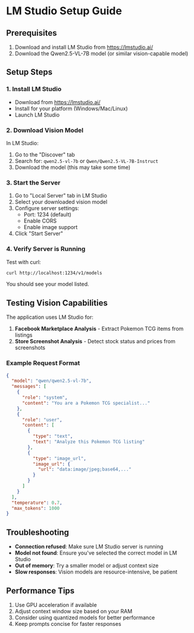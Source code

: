 # LM Studio Setup Guide

## Prerequisites

1. Download and install LM Studio from https://lmstudio.ai/
2. Download the Qwen2.5-VL-7B model (or similar vision-capable model)

## Setup Steps

### 1. Install LM Studio

- Download from https://lmstudio.ai/
- Install for your platform (Windows/Mac/Linux)
- Launch LM Studio

### 2. Download Vision Model

In LM Studio:
1. Go to the "Discover" tab
2. Search for: `qwen2.5-vl-7b` or `Qwen/Qwen2.5-VL-7B-Instruct`
3. Download the model (this may take some time)

### 3. Start the Server

1. Go to "Local Server" tab in LM Studio
2. Select your downloaded vision model
3. Configure server settings:
   - Port: 1234 (default)
   - Enable CORS
   - Enable image support
4. Click "Start Server"

### 4. Verify Server is Running

Test with curl:
```bash
curl http://localhost:1234/v1/models
```

You should see your model listed.

## Testing Vision Capabilities

The application uses LM Studio for:
1. **Facebook Marketplace Analysis** - Extract Pokemon TCG items from listings
2. **Store Screenshot Analysis** - Detect stock status and prices from screenshots

### Example Request Format

```json
{
  "model": "qwen/qwen2.5-vl-7b",
  "messages": [
    {
      "role": "system",
      "content": "You are a Pokemon TCG specialist..."
    },
    {
      "role": "user",
      "content": [
        {
          "type": "text",
          "text": "Analyze this Pokemon TCG listing"
        },
        {
          "type": "image_url",
          "image_url": {
            "url": "data:image/jpeg;base64,..."
          }
        }
      ]
    }
  ],
  "temperature": 0.7,
  "max_tokens": 1000
}
```

## Troubleshooting

- **Connection refused**: Make sure LM Studio server is running
- **Model not found**: Ensure you've selected the correct model in LM Studio
- **Out of memory**: Try a smaller model or adjust context size
- **Slow responses**: Vision models are resource-intensive, be patient

## Performance Tips

1. Use GPU acceleration if available
2. Adjust context window size based on your RAM
3. Consider using quantized models for better performance
4. Keep prompts concise for faster responses